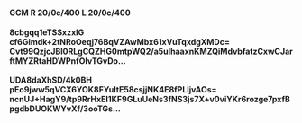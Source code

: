 #### GCM R 20/0c/400 L 20/0c/400
**8cbgqq1eTSSxzxIG**<br/>**cf6Gimdk+2tNRoOeqj76BqVZAwMbx61xVuTqxdgXMDc=**<br/>**Cvt99QzjcJBl0RLgCQZHG0mtpWQ2/a5uIhaaxnKMZQiMdvbfatzCxwCJarftMYZRtaHDWPnfOIvTGvDo...**<br/><br/>
**UDA8daXhSD/4k0BH**<br/>**pEo9jww5qVCX6YOK8FYultE58csjjNK4E8fPLIjvAOs=**<br/>**ncnUJ+HagY9/tp9RrHxEI1KF9GLuUeNs3fNS3js7X+v0viYKr6rozge7pxfBpgdbDUOKWYvXf/3ooTGs...**